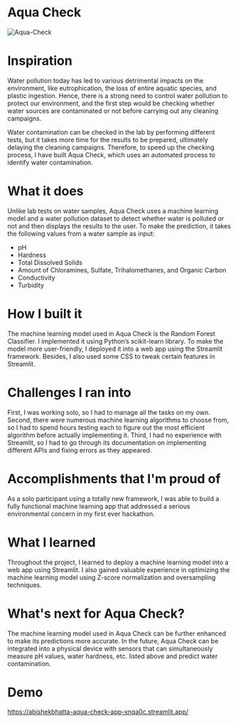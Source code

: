 # Aqua Check

![Aqua-Check](https://github.com/abishekbhatta/Aqua-Check/assets/131245708/a2100caa-fb84-4c6b-9a36-b299fdec495b)

# Inspiration

Water pollution today has led to various detrimental impacts on the environment, like eutrophication, the loss of entire aquatic species, and plastic ingestion. Hence, there is a strong need to control water pollution to protect our environment, and the first step would be checking whether water sources are contaminated or not before carrying out any cleaning campaigns.

Water contamination can be checked in the lab by performing different tests, but it takes more time for the results to be prepared, ultimately delaying the cleaning campaigns. Therefore, to speed up the checking process, I have built Aqua Check, which uses an automated process to identify water contamination.

# What it does

Unlike lab tests on water samples, Aqua Check uses a machine learning model and a water pollution dataset to detect whether water is polluted or not and then displays the results to the user. To make the prediction, it takes the following values from a water sample as input:

- pH
- Hardness
- Total Dissolved Solids
- Amount of Chloramines, Sulfate, Trihalomethanes, and Organic Carbon
- Conductivity
- Turbidity

# How I built it

The machine learning model used in Aqua Check is the Random Forest Classifier. I implemented it using Python’s scikit-learn library. To make the model more user-friendly, I deployed it into a web app using the Streamlit framework. Besides, I also used some CSS to tweak certain features in Streamlit.

# Challenges I ran into

First, I was working solo, so I had to manage all the tasks on my own. Second, there were numerous machine learning algorithms to choose from, so I had to spend hours testing each to figure out the most efficient algorithm before actually implementing it. Third, I had no experience with Streamlit, so I had to go through its documentation on implementing different APIs and fixing errors as they appeared.

# Accomplishments that I'm proud of

As a solo participant using a totally new framework, I was able to build a fully functional machine learning app that addressed a serious environmental concern in my first ever hackathon.

# What I learned

Throughout the project, I learned to deploy a machine learning model into a web app using Streamlit. I also gained valuable experience in optimizing the machine learning model using Z-score normalization and oversampling techniques.

# What's next for Aqua Check?

The machine learning model used in Aqua Check can be further enhanced to make its predictions more accurate. In the future, Aqua Check can be integrated into a physical device with sensors that can simultaneously measure pH values, water hardness, etc. listed above and predict water contamination.

# Demo
https://abishekbhatta-aqua-check-app-xnqa0c.streamlit.app/
